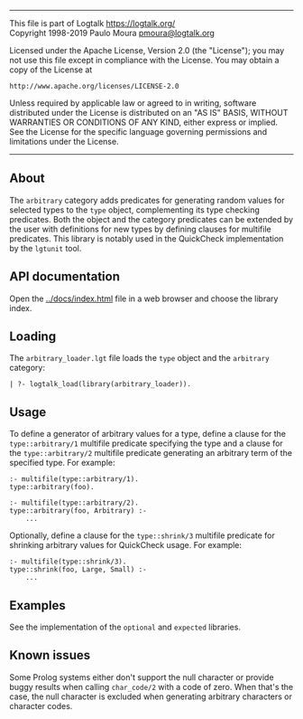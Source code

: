 ________________________________________________________________________

This file is part of Logtalk <https://logtalk.org/>  
Copyright 1998-2019 Paulo Moura <pmoura@logtalk.org>

Licensed under the Apache License, Version 2.0 (the "License");
you may not use this file except in compliance with the License.
You may obtain a copy of the License at

    http://www.apache.org/licenses/LICENSE-2.0

Unless required by applicable law or agreed to in writing, software
distributed under the License is distributed on an "AS IS" BASIS,
WITHOUT WARRANTIES OR CONDITIONS OF ANY KIND, either express or implied.
See the License for the specific language governing permissions and
limitations under the License.
________________________________________________________________________


About
-----

The `arbitrary` category adds predicates for generating random values
for selected types to the `type` object, complementing its type checking
predicates. Both the object and the category predicates can be extended
by the user with definitions for new types by defining clauses for
multifile predicates. This library is notably used in the QuickCheck
implementation by the `lgtunit` tool.


API documentation
-----------------

Open the [../docs/index.html](../docs/index.html) file in a web browser
and choose the library index.


Loading
-------

The `arbitrary_loader.lgt` file loads the `type` object and the `arbitrary`
category:

	| ?- logtalk_load(library(arbitrary_loader)).


Usage
-----

To define a generator of arbitrary values for a type, define a clause for the
`type::arbitrary/1` multifile predicate specifying the type and a clause for
the `type::arbitrary/2` multifile predicate generating an arbitrary term of
the specified type. For example:

    :- multifile(type::arbitrary/1).
    type::arbitrary(foo).

    :- multifile(type::arbitrary/2).
    type::arbitrary(foo, Arbitrary) :-
        ...

Optionally, define a clause for the `type::shrink/3` multifile predicate
for shrinking arbitrary values for QuickCheck usage. For example:

    :- multifile(type::shrink/3).
    type::shrink(foo, Large, Small) :-
        ...


Examples
--------

See the implementation of the `optional` and `expected`  libraries.


Known issues
------------

Some Prolog systems either don't support the null character or provide buggy
results when calling `char_code/2` with a code of zero. When that's the case,
the null character is excluded when generating arbitrary characters or
character codes.

